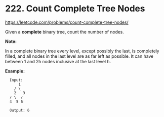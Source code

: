 # 222. Count Complete Tree Nodes

https://leetcode.com/problems/count-complete-tree-nodes/

Given a **complete** binary tree, count the number of nodes.

**Note:**

In a complete binary tree every level, except possibly the last, is completely filled, and all nodes in the last level are as far left as possible. It can have between 1 and 2h nodes inclusive at the last level h.

**Example:**

```
  Input:
      1
    / \
    2   3
  / \  /
  4  5 6

  Output: 6
```
